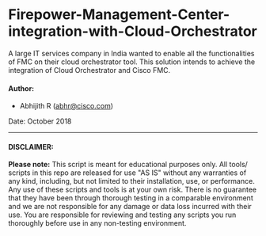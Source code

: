 # Firepower-Management-Center-integration-with-Cloud-Orchestrator
A large IT services company in India wanted to enable all the functionalities of FMC on their cloud orchestrator tool. This solution intends to achieve the integration of  Cloud Orchestrator and Cisco FMC.

#### Author:

* Abhijith R (abhr@cisco.com)

Date: October 2018
***

#### DISCLAIMER:
<b>Please note:</b> This script is meant for educational purposes only. All tools/ scripts in this repo are released for use "AS IS" without any warranties of any kind, including, but not limited to their installation, use, or performance. Any use of these scripts and tools is at your own risk. There is no guarantee that they have been through thorough testing in a comparable environment and we are not responsible for any damage or data loss incurred with their use.
You are responsible for reviewing and testing any scripts you run thoroughly before use in any non-testing environment.
